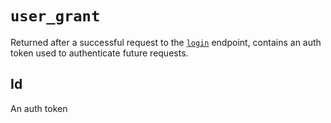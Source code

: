 # `user_grant`
Returned after a successful request to the [`login`](/endpoints/login) endpoint,
contains an auth token used to authenticate future requests.

## Id
An auth token
